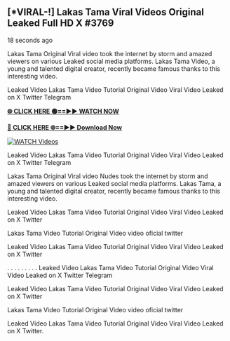 ## [*VIRAL-!] Lakas Tama Viral Videos Original Leaked Full HD X #3769

18 seconds ago

Lakas Tama Original Viral video took the internet by storm and amazed viewers on various Leaked social media platforms. Lakas Tama Video, a young and talented digital creator, recently became famous thanks to this interesting video.

Leaked Video Lakas Tama Video Tutorial Original Video Viral Video Leaked on X Twitter Telegram

**[🌐 CLICK HERE 🟢==►► WATCH NOW](https://russelviper69.blogspot.com/p/valo-video.html)**

**[🔴 CLICK HERE 🌐==►► Download Now](https://russelviper69.blogspot.com/p/valo-video.html)**

[![WATCH Videos](https://i.imgur.com/dJHk4Zq.gif)](https://russelviper69.blogspot.com/p/valo-video.html)

Leaked Video Lakas Tama Video Tutorial Original Video Viral Video Leaked on X Twitter Telegram

Lakas Tama Original Viral video Nudes took the internet by storm and amazed viewers on various Leaked social media platforms. Lakas Tama, a young and talented digital creator, recently became famous thanks to this interesting video.

Leaked Video Lakas Tama Video Tutorial Original Video Viral Video Leaked on X Twitter

Lakas Tama Video Tutorial Original Video video oficial twitter

Leaked Video Lakas Tama Video Tutorial Original Video Viral Video Leaked on X Twitter

. . . . . . . . . Leaked Video Lakas Tama Video Tutorial Original Video Viral Video Leaked on X Twitter Telegram

Leaked Video Lakas Tama Video Tutorial Original Video Viral Video Leaked on X Twitter

Lakas Tama Video Tutorial Original Video video oficial twitter

Leaked Video Lakas Tama Video Tutorial Original Video Viral Video Leaked on X Twitter.